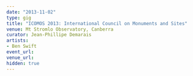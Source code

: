 ```yaml
---
date: "2013-11-02"
type: gig
title: "ICOMOS 2013: International Council on Monuments and Sites"
venue: Mt Stromlo Observatory, Canberra
curator: Jean-Phillipe Demarais
artists:
- Ben Swift
event_url: 
venue_url: 
hidden: true
---
```

